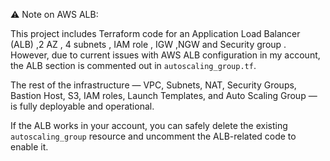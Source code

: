 ⚠️ Note on AWS ALB:

This project includes Terraform code for an Application Load Balancer (ALB) ,2 AZ , 4 subnets , IAM role , IGW ,NGW and Security group  .  
However, due to current issues with AWS ALB configuration in my account, the ALB section is commented out in `autoscaling_group.tf`.  

The rest of the infrastructure — VPC, Subnets, NAT, Security Groups, Bastion Host, S3, IAM roles, Launch Templates, and Auto Scaling Group — is fully deployable and operational.  

If the ALB works in your account, you can safely delete the existing `autoscaling_group` resource and uncomment the ALB-related code to enable it.

